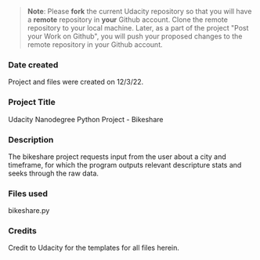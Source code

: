 >**Note**: Please **fork** the current Udacity repository so that you will have a **remote** repository in **your** Github account. Clone the remote repository to your local machine. Later, as a part of the project "Post your Work on Github", you will push your proposed changes to the remote repository in your Github account.

### Date created
Project and files were created on 12/3/22.

### Project Title
Udacity Nanodegree Python Project - Bikeshare

### Description
The bikeshare project requests input from the user about a city and timeframe, for which the program outputs relevant descripture stats and seeks through the raw data.

### Files used
bikeshare.py

### Credits
Credit to Udacity for the templates for all files herein.

